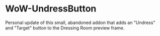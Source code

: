 # WoW-UndressButton
Personal update of this small, abandoned addon that adds an "Undress" and "Target" button to the Dressing Room preview frame.
